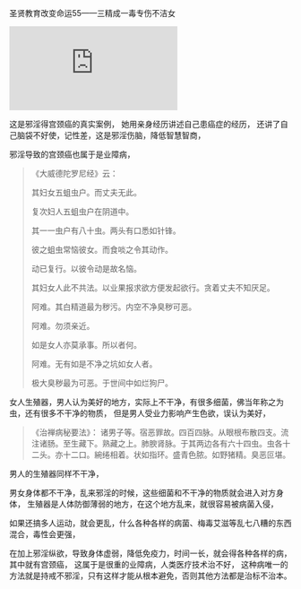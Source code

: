 圣贤教育改变命运55——三精成一毒专伤不洁女

<iframe frameborder="0" src="https://v.qq.com/txp/iframe/player.html?vid=f0152k3ewod" allowFullScreen="true"></iframe>

这是邪淫得宫颈癌的真实案例，
她用亲身经历讲述自己患癌症的经历，
还讲了自己脑袋不好使，记性差，这是邪淫伤脑，降低智慧智商，

邪淫导致的宫颈癌也属于是业障病，

> 《大威德陀罗尼经》云：
> 
> 其妇女五蛆虫户。而丈夫无此。
> 
> 复次妇人五蛆虫户在阴道中。
> 
> 其一一虫户有八十虫。两头有口悉如针锋。
> 
> 彼之蛆虫常恼彼女。而食啖之令其动作。
> 
> 动已复行。以彼令动是故名恼。
> 
> 其妇女人此不共法。以业果报求欲方便发起欲行。贪着丈夫不知厌足。
> 
> 阿难。其白精道最为秽污。内空不净臭秽可恶。
> 
> 阿难。勿须亲近。
> 
> 如是女人亦莫承事。所以者何。
> 
> 阿难。无有如是不净之坑如女人者。
> 
> 极大臭秽最为可恶。于世间中如烂狗尸。

女人生殖器，男人认为美好的地方，实际上不干净，有很多细菌，佛当年称之为虫，还有很多不干净的物质，
但是男人受业力影响产生色欲，误认为美好，
&nbsp;
> 《治禅病秘要法》：
> 诸男子等。宿恶罪故。四百四脉。从眼根布散四支。流注诸肠。至生藏下。熟藏之上。肺腴肾脉。于其两边各有六十四虫。虫各十二头。亦十二口。綩绻相着。状如指环。盛青色脓。如野猪精。臭恶叵堪。

男人的生殖器同样不干净，

男女身体都不干净，乱来邪淫的时候，这些细菌和不干净的物质就会进入对方身体，
生殖器是人体防御薄弱的地方，在这个地方乱来，就很容易被病菌入侵，

如果还搞多人运动，就会更乱，什么各种各样的病菌、梅毒艾滋等乱七八糟的东西混合，毒性会更强，

在加上邪淫纵欲，导致身体虚弱，降低免疫力，时间一长，就会得各种各样的病，
其中就有宫颈癌，
这属于是很重的业障病，人类医疗技术治不好，
这种病唯一的方法就是持戒不邪淫，只有这样才能从根本避免，否则其他方法都是治标不治本。